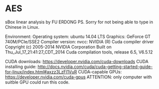 AES
===

sBox linear analysis by FU ERDONG
PS. Sorry for not being able to type in Chinese in Linux.

Environment:
  Operating system: ubuntu 14.04 LTS
  Graphics: GeForce GT 740M/PCIe/SSE2
  Compiler version:
      nvcc: NVIDIA (R) Cuda compiler driver
      Copyright (c) 2005-2014 NVIDIA Corporation
      Built on Thu_Jul_17_21:41:27_CDT_2014
      Cuda compilation tools, release 6.5, V6.5.12

CUDA downloads: https://developer.nvidia.com/cuda-downloads
CUDA installing guide: http://docs.nvidia.com/cuda/cuda-getting-started-guide-for-linux/index.html#axzz3LzFl1VuR
CUDA-capable GPUs: https://developer.nvidia.com/cuda-gpus
  ATTENTION: only computer with suitble GPU could run this code.

